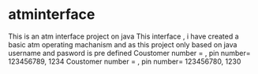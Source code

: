# atminterface
This is an atm interface project on java
This interface , i have created a basic atm operating machanism and as this project only based on java  username and pasword is pre defined
Coustomer number = , pin number= 123456789, 1234
Coustomer number = , pin number= 123456780, 1230

